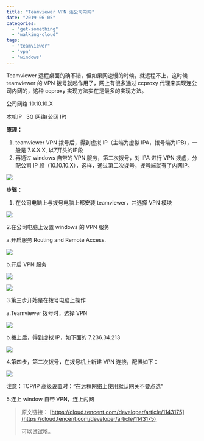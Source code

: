 ```yaml
---
title: "Teamviewer VPN 连公司内网"
date: "2019-06-05"
categories: 
  - "get-something"
  - "walking-cloud"
tags: 
  - "teamviewer"
  - "vpn"
  - "windows"
---
```


Teamviewer 远程桌面的确不错，但如果网速慢的时候，就远程不上，这时候teamviewer 的 VPN 拨号就起作用了，网上有很多通过 ccproxy 代理来实现连公司内网的，这种 ccproxy 实现方法实在是最多的实现方法。

公司网络 10.10.10.X

本机IP   3G 网络(公网 IP)

**原理：**

1. teamviewer VPN 拨号后，得到虚拟 IP（主端为虚拟 IPA，拨号端为IPB），一般是 7.X.X.X, 以7开头的IP段
2. 再通过 windows 自带的 VPN 服务，第二次拨号，对 IPA 进行 VPN 拨虚，分配公司 IP 段（10.10.10.X），这样，通过第二次拨号，拨号端就有了内网IP。

![](images/sb1f59gtly.png)

**步骤：**

1. 在公司电脑上与拨号电脑上都安装 teamviewer，并选择 VPN 模块

![](images/k5ngun7u0u.png)

2.在公司电脑上设置 windows 的 VPN 服务

a.开启服务 Routing and Remote Access.

![](images/8f2xqvowlz.png)

b.开启 VPN 服务

![](images/z286vn8hqz.png)

![](images/4nyit5i107.png)

3.第三步开始是在拨号电脑上操作

a.Teamviewer 拨号时，选择 VPN

![](images/ntgr2l7blw.png)

b.拨上后，得到虚拟 IP，如下面的 7.236.34.213

![](images/4yj9g9sbgw.png)

4.第四步，第二次拨号，在拨号机上新建 VPN 连接，配置如下：

![](images/j2i7i55i1t.png)

注意：TCP/IP 高级设置时：“在远程网络上使用默认网关不要点选”

5.连上 window 自带 VPN，连上内网

> 原文链接： [https://cloud.tencent.com/developer/article/1143175](https://cloud.tencent.com/developer/article/1143175)
> 
> 可以试试咯。
